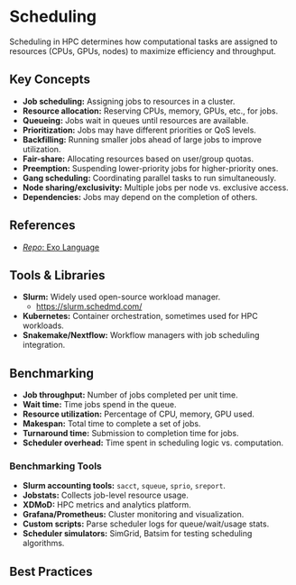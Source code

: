 # Scheduling

Scheduling in HPC determines how computational tasks are assigned to resources (CPUs, GPUs, nodes) to maximize efficiency and throughput.

## Key Concepts

- **Job scheduling:** Assigning jobs to resources in a cluster.
- **Resource allocation:** Reserving CPUs, memory, GPUs, etc., for jobs.
- **Queueing:** Jobs wait in queues until resources are available.
- **Prioritization:** Jobs may have different priorities or QoS levels.
- **Backfilling:** Running smaller jobs ahead of large jobs to improve utilization.
- **Fair-share:** Allocating resources based on user/group quotas.
- **Preemption:** Suspending lower-priority jobs for higher-priority ones.
- **Gang scheduling:** Coordinating parallel tasks to run simultaneously.
- **Node sharing/exclusivity:** Multiple jobs per node vs. exclusive access.
- **Dependencies:** Jobs may depend on the completion of others.

## References
- [*Repo*: Exo Language](https://arxiv.org/pdf/2411.07211)

## Tools & Libraries

- **Slurm:** Widely used open-source workload manager.
    - https://slurm.schedmd.com/
- **Kubernetes:** Container orchestration, sometimes used for HPC workloads.
- **Snakemake/Nextflow:** Workflow managers with job scheduling integration.

## Benchmarking

- **Job throughput:** Number of jobs completed per unit time.
- **Wait time:** Time jobs spend in the queue.
- **Resource utilization:** Percentage of CPU, memory, GPU used.
- **Makespan:** Total time to complete a set of jobs.
- **Turnaround time:** Submission to completion time for jobs.
- **Scheduler overhead:** Time spent in scheduling logic vs. computation.

### Benchmarking Tools

- **Slurm accounting tools:** `sacct`, `squeue`, `sprio`, `sreport`.
- **Jobstats:** Collects job-level resource usage.
- **XDMoD:** HPC metrics and analytics platform.
- **Grafana/Prometheus:** Cluster monitoring and visualization.
- **Custom scripts:** Parse scheduler logs for queue/wait/usage stats.
- **Scheduler simulators:** SimGrid, Batsim for testing scheduling algorithms.

## Best Practices
